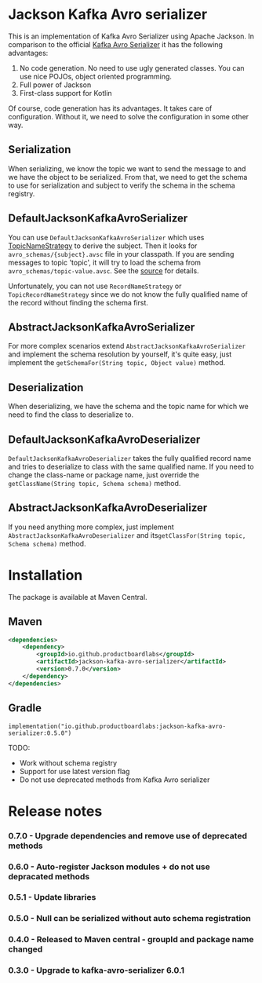 # Jackson Kafka Avro serializer

This is an implementation of Kafka Avro Serializer using Apache Jackson. In comparison to the official [Kafka Avro
Serializer](https://docs.confluent.io/current/schema-registry/serdes-develop/serdes-avro.html) it has the following advantages:

1. No code generation. No need to use ugly generated classes. You can use nice POJOs, object oriented programming.
2. Full power of Jackson
3. First-class support for Kotlin

Of course, code generation has its advantages. It takes care of configuration. Without it, we need to solve the configuration 
in some other way.

## Serialization
When serializing, we know the topic we want to send the message to and we have the object to be serialized. From that,
we need to get the schema to use for serialization and subject to verify the schema in the schema registry. 
 
## DefaultJacksonKafkaAvroSerializer
You can use `DefaultJacksonKafkaAvroSerializer` which uses [TopicNameStrategy](https://docs.confluent.io/current/schema-registry/serdes-develop/index.html#how-the-naming-strategies-work) to derive
the subject. Then it looks for `avro_schemas/{subject}.avsc` file in your classpath. If you are sending messages to topic 'topic', it will try to load the schema from `avro_schemas/topic-value.avsc`.
See the  [source](https://github.com/productboardlabs/jackson-kafka-avro-serializer/blob/master/src/main/java/com/productboard/kafka/serializers/DefaultJacksonKafkaAvroSerializer.java) for details.

Unfortunately, you can not use `RecordNameStrategy` or `TopicRecordNameStrategy` since we do not know the fully qualified name
of the record without finding the schema first. 

## AbstractJacksonKafkaAvroSerializer
For more complex scenarios extend `AbstractJacksonKafkaAvroSerializer` and implement the 
schema resolution by yourself, it's quite easy, just implement the `getSchemaFor(String topic, Object value)` method.

## Deserialization
When deserializing, we have the schema and the topic name for which we need to find the class to deserialize to.

## DefaultJacksonKafkaAvroDeserializer
`DefaultJacksonKafkaAvroDeserializer` takes the fully qualified record name and tries to
deserialize to class with the same qualified name. If you need to change the class-name or package name, just override the
`getClassName(String topic, Schema schema)` method.

## AbstractJacksonKafkaAvroDeserializer
If you need anything more complex, just implement `AbstractJacksonKafkaAvroDeserializer` 
and its`getClassFor(String topic, Schema schema)` method.

# Installation
The package is available at Maven Central.

## Maven

```xml
<dependencies>
    <dependency>
        <groupId>io.github.productboardlabs</groupId>
        <artifactId>jackson-kafka-avro-serializer</artifactId>
        <version>0.7.0</version>
    </dependency>
</dependencies>
``` 

## Gradle

```
implementation("io.github.productboardlabs:jackson-kafka-avro-serializer:0.5.0")
```
 
 TODO:
 - Work without schema registry
 - Support for use latest version flag 
 - Do not use deprecated methods from Kafka Avro serializer


# Release notes

### 0.7.0 - Upgrade dependencies and remove use of deprecated methods

### 0.6.0 - Auto-register Jackson modules + do not use depracated methods

### 0.5.1 - Update libraries

### 0.5.0 - Null can be serialized without auto schema registration 

### 0.4.0 - Released to Maven central - groupId and package name changed

### 0.3.0 - Upgrade to kafka-avro-serializer 6.0.1



